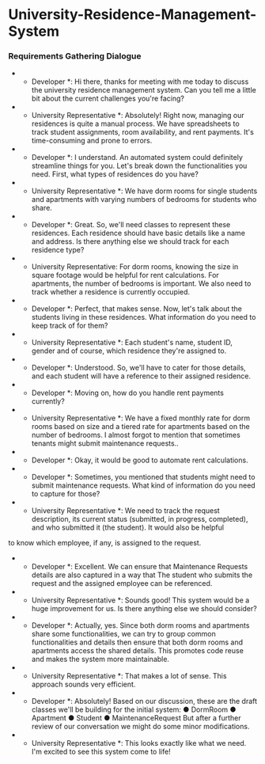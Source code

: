 # University-Residence-Management-System
### Requirements Gathering Dialogue

- * Developer *: Hi there, thanks for meeting with me today to discuss the university residence
management system. Can you tell me a little bit about the current challenges you're facing?
- * University Representative *: Absolutely! Right now, managing our residences is quite a manual
process. We have spreadsheets to track student assignments, room availability, and rent
payments. It's time-consuming and prone to errors.
- * Developer *: I understand. An automated system could definitely streamline things for you. Let's
break down the functionalities you need. First, what types of residences do you have?
- * University Representative *: We have dorm rooms for single students and apartments with
varying numbers of bedrooms for students who share.
- * Developer *: Great. So, we'll need classes to represent these residences. Each residence should
have basic details like a name and address. Is there anything else we should track for each
residence type?
- * University Representative: For dorm rooms, knowing the size in square footage would be
helpful for rent calculations. For apartments, the number of bedrooms is important. We also
need to track whether a residence is currently occupied.
- * Developer *: Perfect, that makes sense. Now, let's talk about the students living in these
residences. What information do you need to keep track of for them?
- * University Representative *: Each student's name, student ID, gender and of course, which
residence they're assigned to.
- * Developer *: Understood. So, we'll have to cater for those details, and each student will have a
reference to their assigned residence.
- * Developer *: Moving on, how do you handle rent payments currently?
- * University Representative *: We have a fixed monthly rate for dorm rooms based on size and a
tiered rate for apartments based on the number of bedrooms. I almost forgot to mention that
sometimes tenants might submit maintenance requests..
- * Developer *: Okay, it would be good to automate rent calculations.
- * Developer *: Sometimes, you mentioned that students might need to submit maintenance
requests. What kind of information do you need to capture for those?
- * University Representative *: We need to track the request description, its current status
(submitted, in progress, completed), and who submitted it (the student). It would also be helpful

to know which employee, if any, is assigned to the request.
- * Developer *: Excellent. We can ensure that Maintenance Requests details are also captured in a
way that The student who submits the request and the assigned employee can be referenced.
- * University Representative *: Sounds good! This system would be a huge improvement for us. Is
there anything else we should consider?
- * Developer *: Actually, yes. Since both dorm rooms and apartments share some functionalities,
we can try to group common functionalities and details then ensure that both dorm rooms and
apartments access the shared details. This promotes code reuse and makes the system more
maintainable.
- * University Representative *: That makes a lot of sense. This approach sounds very efficient.
- * Developer *: Absolutely! Based on our discussion, these are the draft classes we'll be building for
the initial system:
● DormRoom
● Apartment
● Student
● MaintenanceRequest
But after a further review of our conversation we might do some minor modifications.
- * University Representative *: This looks exactly like what we need. I'm excited to see this
system come to life!
